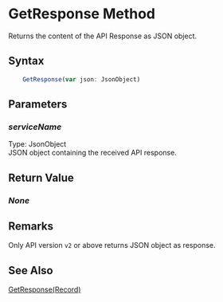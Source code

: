 # GetResponse Method
Returns the content of the API Response as JSON object.

## Syntax
```javascript
    GetResponse(var json: JsonObject)
```

## Parameters
### *serviceName*
Type: JsonObject<br/>
JSON object containing the received API response.

## Return Value
### *None*

## Remarks
Only API version `v2` or above returns JSON object as response.

## See Also
[GetResponse(Record)](./getresponse1.md)
